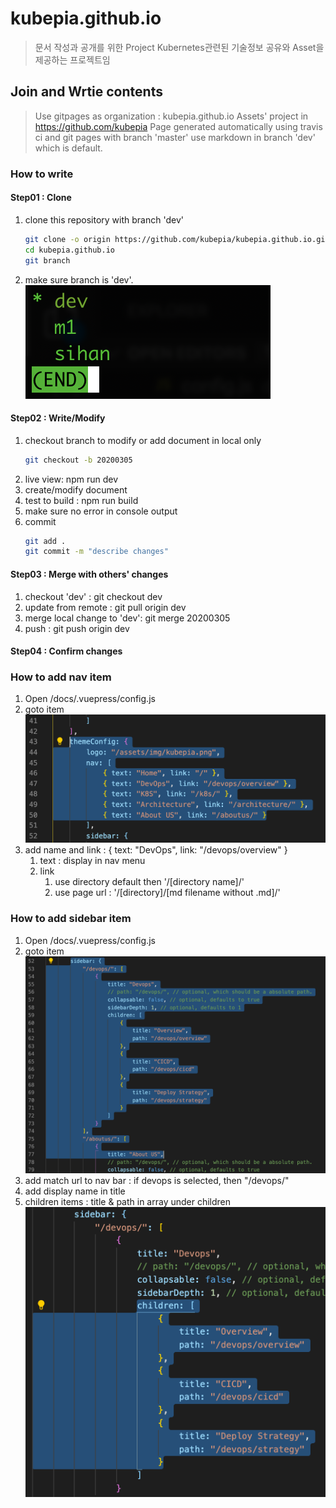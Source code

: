 # kubepia.github.io
> 문서 작성과 공개를 위한 Project
> Kubernetes관련된 기술정보 공유와 Asset을 제공하는 프로젝트임

## Join and Wrtie contents

> Use gitpages as organization : kubepia.github.io
> Assets' project in https://github.com/kubepia
> Page generated automatically using travis ci and git pages with branch 'master'
> use markdown in branch 'dev' which is default.

### How to write

#### Step01 : Clone
1. clone this repository with branch 'dev'
   ```sh
   git clone -o origin https://github.com/kubepia/kubepia.github.io.git
   cd kubepia.github.io
   git branch
   ```
2. make sure branch is 'dev'.\
   ![](./img/2020-03-06-16-17-50.png)

#### Step02 : Write/Modify
1. checkout branch to modify or add document in local only
   ```sh
   git checkout -b 20200305
   ```
2. live view: npm run dev
3. create/modify document
4. test to build : npm run build
5. make sure no error in console output
6. commit
   ``` sh
   git add .
   git commit -m "describe changes"
   ```

#### Step03 : Merge with others' changes
1. checkout 'dev' : git checkout dev
2. update from remote : git pull origin dev
3. merge local change to 'dev': git merge 20200305
4. push : git push origin dev

#### Step04 : Confirm changes

### How to add nav item

1. Open /docs/.vuepress/config.js
2. goto item
   ![](./img/2020-03-06-16-24-20.png)
3. add name and link : { text: "DevOps", link: "/devops/overview" }
   1. text : display in nav menu
   2. link
      1. use directory default then '/[directory name]/'
      2. use page url : '/[directory]/[md filename without .md]/'
   
### How to add sidebar item

1. Open /docs/.vuepress/config.js
2. goto item
   ![](./img/2020-03-06-16-27-26.png)
3. add match url to nav bar : if devops is selected, then "/devops/"
4. add display name in title
5. children items : title & path in array under children
   ![](./img/2020-03-06-16-29-44.png)